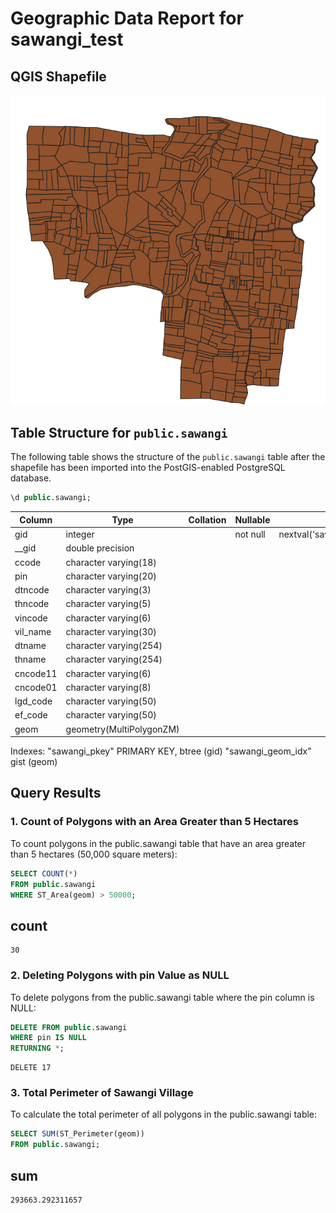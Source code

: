 # Geographic Data Report for **sawangi_test**

## QGIS Shapefile

![Screenshot](Screenshot.png)

## Table Structure for `public.sawangi`

The following table shows the structure of the `public.sawangi` table after the shapefile has been imported into the PostGIS-enabled PostgreSQL database.

```sql
\d public.sawangi;
```
| Column   |           Type           | Collation | Nullable |               Default                             |
|----------|--------------------------|-----------|----------|--------------------------------------------------|
| gid      | integer                  |           | not null | nextval('sawangi_gid_seq'::regclass)            |
| __gid    | double precision         |           |          |                                                  |
| ccode    | character varying(18)    |           |          |                                                  |
| pin      | character varying(20)    |           |          |                                                  |
| dtncode  | character varying(3)     |           |          |                                                  |
| thncode  | character varying(5)     |           |          |                                                  |
| vincode  | character varying(6)     |           |          |                                                  |
| vil_name | character varying(30)    |           |          |                                                  |
| dtname   | character varying(254)   |           |          |                                                  |
| thname   | character varying(254)   |           |          |                                                  |
| cncode11 | character varying(6)     |           |          |                                                  |
| cncode01 | character varying(8)     |           |          |                                                  |
| lgd_code | character varying(50)    |           |          |                                                  |
| ef_code  | character varying(50)    |           |          |                                                  |
| geom     | geometry(MultiPolygonZM) |           |          |                                                  |

Indexes:
    "sawangi_pkey" PRIMARY KEY, btree (gid)
    "sawangi_geom_idx" gist (geom)
    
## Query Results
### 1. Count of Polygons with an Area Greater than 5 Hectares
To count polygons in the public.sawangi table that have an area greater than 5 hectares (50,000 square meters):
```sql
SELECT COUNT(*)
FROM public.sawangi
WHERE ST_Area(geom) > 50000;
```
count
-------
    30
### 2. Deleting Polygons with pin Value as NULL
To delete polygons from the public.sawangi table where the pin column is NULL:
```sql
DELETE FROM public.sawangi
WHERE pin IS NULL
RETURNING *;
```
```
DELETE 17
```
### 3. Total Perimeter of Sawangi Village
To calculate the total perimeter of all polygons in the public.sawangi table:
```sql
SELECT SUM(ST_Perimeter(geom))
FROM public.sawangi;
```
sum
-------
    293663.292311657





